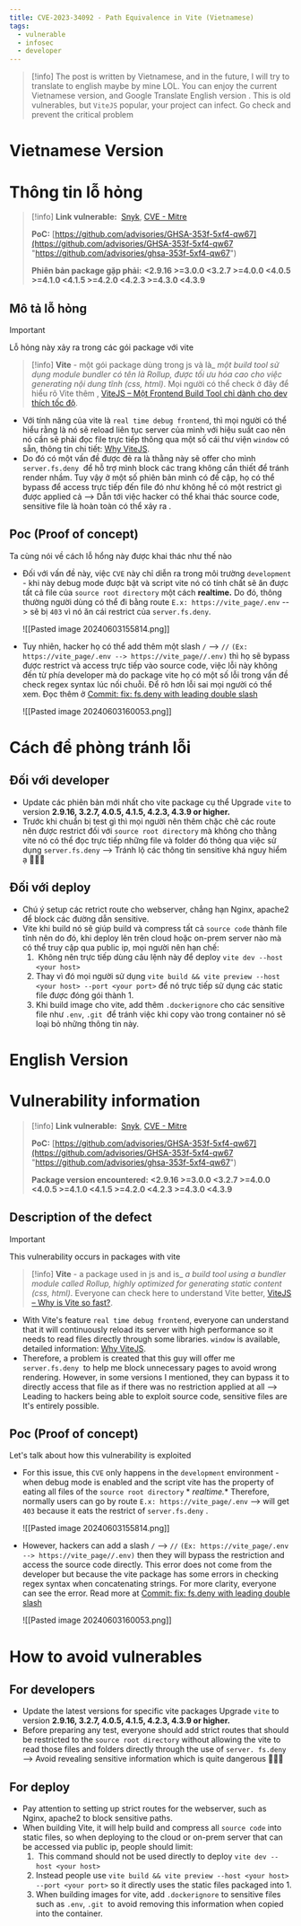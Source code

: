 ```yaml
---
title: CVE-2023-34092 - Path Equivalence in Vite (Vietnamese)
tags:
  - vulnerable
  - infosec
  - developer
---
```

>[!info]
>The post is written by Vietnamese, and in the future, I will try to translate to english maybe by mine LOL. You can enjoy the current Vietnamese version, and Google Translate English version . This is old vulnerables, but `ViteJS` popular, your project can infect. Go check and prevent the critical problem

<h1> Vietnamese Version </h1>

# Thông tin lỗ hỏng

>[!info]
>**Link vulnerable:**  [Snyk](https://security.snyk.io/vuln/SNYK-JS-VITE-5664718 "https://security.snyk.io/vuln/snyk-js-vite-5664718"), [CVE - Mitre](https://www.cve.org/CVERecord?id=CVE-2023-34092 "https://www.cve.org/cverecord?id=cve-2023-34092") 
>
>**PoC:** [https://github.com/advisories/GHSA-353f-5xf4-qw67](https://github.com/advisories/GHSA-353f-5xf4-qw67 "https://github.com/advisories/ghsa-353f-5xf4-qw67")
>
>**Phiên bản package gặp phải:** **<2.9.16 >=3.0.0 <3.2.7 >=4.0.0 <4.0.5 >=4.1.0 <4.1.5 >=4.2.0 <4.2.3 >=4.3.0 <4.3.9**

## Mô tả lỗ hỏng

>[!important]
>Lỗ hỏng này xảy ra trong các gói package với vite

>[!info]
>**Vite** - một gói package dùng trong js và là_ _một build tool sử dụng module bundler có tên là Rollup, được tối ưu hóa cao cho việc generating nội dung tĩnh (css, html)_. Mọi người có thể check ở đây để hiểu rõ Vite thêm , [ViteJS – Một Frontend Build Tool chỉ dành cho dev thích tốc độ](https://vntalking.com/vitejs-la-gi-mot-frontend-build-tool-toc-do.html).

- Với tính năng của vite là `real time debug frontend`, thì mọi người có thể hiểu rằng là nó sẽ reload liên tục server của mình với hiệu suất cao nên nó cần sẽ phải đọc file trực tiếp thông qua một số cái thư viện `window` có sẵn, thông tin chi tiết: [Why ViteJS](https://vitejs.dev/guide/why.html "https://vitejs.dev/guide/why.html"). 
- Do đó có một vấn đề được đẻ ra là thằng này sẽ offer cho mình `server.fs.deny`  để hỗ trợ mình block các trang không cần thiết để tránh render nhầm. Tuy vậy ở một số phiên bản mình có đề cập, họ có thể bypass để access trực tiếp đến file đó như không hề có một restrict gì được applied cả --> Dẫn tới việc hacker có thể khai thác source code, sensitive file là hoàn toàn có thể xảy ra .

## Poc (Proof of concept)

Ta cùng nói về cách lỗ hổng này được khai thác như thế nào

- Đối với vấn đề này, việc `CVE` này chỉ diễn ra trong môi trường `development` - khi này debug mode được bật và script vite nó có tính chất sẽ ăn được tất cả file của `source root directory` một cách **realtime.** Do đó, thông thường người dùng có thể đi bằng route `E.x: https://vite_page/.env` --> sẽ bị `403` vì nó ăn cái restrict của `server.fs.deny`.

	![[Pasted image 20240603155814.png]]

- Tuy nhiên, hacker họ có thể add thêm một slash `/` --> `//`  `(Ex: https://vite_page/.env --> https://vite_page//.env)`  thì họ sẽ bypass được restrict và access trực tiếp vào source code, việc lỗi này không đến từ phía developer mà do package vite họ có một số lỗi trong vấn đề check regex syntax lúc nối chuỗi. Để rõ hơn lỗi sai mọi người có thể xem. Đọc thêm ở [Commit: fix: fs.deny with leading double slash](https://github.com/vitejs/vite/commit/813ddd6155c3d54801e264ba832d8347f6f66b32)

	![[Pasted image 20240603160053.png]]

# Cách để phòng tránh lỗi

## Đối với developer

- Update các phiên bản mới nhất cho vite package cụ thể Upgrade `vite` to version **2.9.16, 3.2.7, 4.0.5, 4.1.5, 4.2.3, 4.3.9 or higher.**
- Trước khi chuẩn bị test gì thì mọi người nên thêm chặc chẽ các route nên được restrict đối với `source root directory` mà không cho thằng vite nó có thể đọc trực tiếp những file và folder đó thông qua việc sử dụng `server.fs.deny` --> Tránh lộ các thông tin sensitive khá nguy hiểm ạ 🙌🙌🙌

## Đối với deploy

- Chú ý setup các retrict route cho webserver, chẳng hạn Nginx, apache2 để block các đường dẫn sensitive.
- Vite khi build nó sẽ giúp build và compress tất cả `source code` thành file tĩnh nên do đó, khi deploy lên trên cloud hoặc on-prem server nào mà có thể truy cập qua public ip, mọi người nên hạn chế:   
    1.  Không nên trực tiếp dùng câu lệnh này để deploy `vite dev --host <your host>`   
    2. Thay vì đó mọi người sử dụng `vite build && vite preview --host <your host> --port <your port>` để nó trực tiếp sử dụng các static file được đóng gói thành 1.  
    3. Khi build image cho vite, add thêm `.dockerignore` cho các sensitive file như `.env`, `.git`  để tránh việc khi copy vào trong container nó sẽ loại bỏ những thông tin này.


<h1> English Version </h1>

# Vulnerability information

>[!info]
>**Link vulnerable:**  [Snyk](https://security.snyk.io/vuln/SNYK-JS-VITE-5664718 "https://security.snyk.io/vuln/snyk-js-vite-5664718"), [CVE - Mitre](https://www.cve.org/CVERecord?id=CVE-2023-34092 "https://www.cve.org/cverecord?id=cve-2023-34092") 
>
>**PoC:** [https://github.com/advisories/GHSA-353f-5xf4-qw67](https://github.com/advisories/GHSA-353f-5xf4-qw67 "https://github.com/advisories/ghsa-353f-5xf4-qw67")
>
>**Package version encountered:** **<2.9.16 >=3.0.0 <3.2.7 >=4.0.0 <4.0.5 >=4.1.0 <4.1.5 >=4.2.0 <4.2.3 >=4.3.0 <4.3.9**

## Description of the defect

>[!important]
>This vulnerability occurs in packages with vite

>[!info]
>**Vite** - a package used in js and is_ _a build tool using a bundler module called Rollup, highly optimized for generating static content (css, html)_. Everyone can check here to understand Vite better, [ViteJS – Why is Vite so fast?](https://dev.to/takuyakikuchi/why-is-vite-so-fast-163p).

- With Vite's feature `real time debug frontend`, everyone can understand that it will continuously reload its server with high performance so it needs to read files directly through some libraries. `window` is available, detailed information: [Why ViteJS](https://vitejs.dev/guide/why.html "https://vitejs.dev/guide/why.html"). 
- Therefore, a problem is created that this guy will offer me `server.fs.deny`  to help me block unnecessary pages to avoid wrong rendering. However, in some versions I mentioned, they can bypass it to directly access that file as if there was no restriction applied at all --> Leading to hackers being able to exploit source code, sensitive files are It's entirely possible.

## Poc (Proof of concept)

Let's talk about how this vulnerability is exploited

- For this issue, this `CVE` only happens in the `development` environment - when debug mode is enabled and the script vite has the property of eating all files of the `source root directory` * *realtime.** Therefore, normally users can go by route `E.x: https://vite_page/.env` --> will get `403` because it eats the restrict of `server.fs.deny` .

	![[Pasted image 20240603155814.png]]


- However, hackers can add a slash `/` --> `//` `(Ex: https://vite_page/.env --> https://vite_page//.env)` then they will bypass the restriction and access the source code directly. This error does not come from the developer but because the vite package has some errors in checking regex syntax when concatenating strings. For more clarity, everyone can see the error. Read more at [Commit: fix: fs.deny with leading double slash](https://github.com/vitejs/vite/commit/813ddd6155c3d54801e264ba832d8347f6f66b32)

	![[Pasted image 20240603160053.png]]

# How to avoid vulnerables

## For developers

- Update the latest versions for specific vite packages Upgrade `vite` to version **2.9.16, 3.2.7, 4.0.5, 4.1.5, 4.2.3, 4.3.9 or higher.**
- Before preparing any test, everyone should add strict routes that should be restricted to the `source root directory` without allowing the vite to read those files and folders directly through the use of `server. fs.deny` --> Avoid revealing sensitive information which is quite dangerous 🙌🙌🙌

## For deploy

- Pay attention to setting up strict routes for the webserver, such as Nginx, apache2 to block sensitive paths.
- When building Vite, it will help build and compress all `source code` into static files, so when deploying to the cloud or on-prem server that can be accessed via public ip, people should limit:   
    1.  This command should not be used directly to deploy `vite dev --host <your host>`   
    2. Instead people use `vite build && vite preview --host <your host> --port <your port>` so it directly uses the static files packaged into 1.  
    3. When building images for vite, add `.dockerignore` to sensitive files such as `.env`, `.git`  to avoid removing this information when copied into the container.



